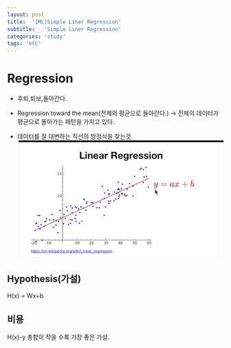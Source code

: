 ```yaml
---
layout: post
title:  '[ML]Simple Liner Regression'
subtitle:   'Simple Liner Regression'
categories: 'study'
tags: 'etc'
---
```


# Regression

- 후퇴,퇴보,돌아간다.

- Regression toward the mean(전체의 평균으로 돌아간다.) -> 전체의 데이터가 평균으로 돌아가는 패턴을 가지고 있다.

- 데이터를 잘 대변하는 직선의 방정식을 찾는것. 
![](/assets/img/posts/2019-08-27-12-53-15.png)

## Hypothesis(가설)

H(x) = Wx+b

## 비용 
H(x)-y 총합이 작을 수록 가장 좋은 가설.

